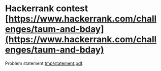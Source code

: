# Hackerrank contest [https://www.hackerrank.com/challenges/taum-and-bday](https://www.hackerrank.com/challenges/taum-and-bday)

Problem statement [tmp/statement.pdf](tmp/statement.pdf).

